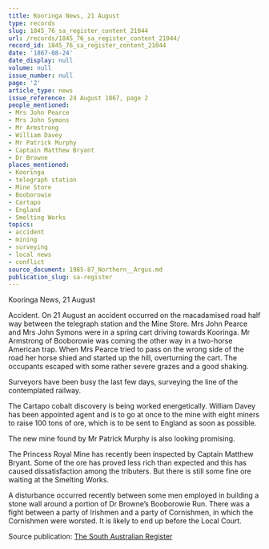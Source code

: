 ```yaml
---
title: Kooringa News, 21 August
type: records
slug: 1845_76_sa_register_content_21044
url: /records/1845_76_sa_register_content_21044/
record_id: 1845_76_sa_register_content_21044
date: '1867-08-24'
date_display: null
volume: null
issue_number: null
page: '2'
article_type: news
issue_reference: 24 August 1867, page 2
people_mentioned:
- Mrs John Pearce
- Mrs John Symons
- Mr Armstrong
- William Davey
- Mr Patrick Murphy
- Captain Matthew Bryant
- Dr Browne
places_mentioned:
- Kooringa
- telegraph station
- Mine Store
- Booborowie
- Cartapo
- England
- Smelting Works
topics:
- accident
- mining
- surveying
- local news
- conflict
source_document: 1985-87_Northern__Argus.md
publication_slug: sa-register
---
```


Kooringa News, 21 August

Accident.  On 21 August an accident occurred on the macadamised road half way between the telegraph station and the Mine Store.  Mrs John Pearce and Mrs John Symons were in a spring cart driving towards Kooringa.  Mr Armstrong of Booborowie was coming the other way in a two-horse American trap.  When Mrs Pearce tried to pass on the wrong side of the road her horse shied and started up the hill, overturning the cart.  The occupants escaped with some rather severe grazes and a good shaking.

Surveyors have been busy the last few days, surveying the line of the contemplated railway.

The Cartapo cobalt discovery is being worked energetically.  William Davey has been appointed agent and is to go at once to the mine with eight miners to raise 100 tons of ore, which is to be sent to England as soon as possible.

The new mine found by Mr Patrick Murphy is also looking promising.

The Princess Royal Mine has recently been inspected by Captain Matthew Bryant.  Some of the ore has proved less rich than expected and this has caused dissatisfaction among the tributers.  But there is still some fine ore waiting at the Smelting Works.

A disturbance occurred recently between some men employed in building a stone wall around a portion of Dr Browne’s Booborowie Run. There was a fight between a party of Irishmen and a party of Cornishmen, in which the Cornishmen were worsted.  It is likely to end up before the Local Court.

Source publication: [The South Australian Register](/publications/sa-register/)
